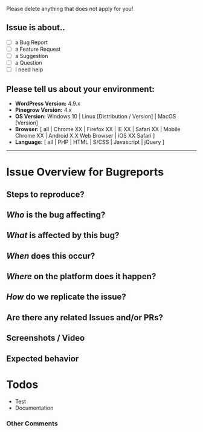 Please delete anything that does not apply for you!

## Issue is about..
  - [ ] a Bug Report
  - [ ] a Feature Request
  - [ ] a Suggestion
  - [ ] a Question
  - [ ] I need help

## Please tell us about your environment:

  - **WordPress Version:** 4.9.x
  - **Pinegrow Version:** 4.x
  - **OS Version:** Windows 10 | Linux [Distribution / Version] | MacOS [Version]
  - **Browser:** [ all | Chrome XX | Firefox XX | IE XX | Safari XX | Mobile Chrome XX | Android X.X Web Browser | iOS XX Safari ]
  - **Language:** [ all | PHP | HTML | S/CSS | Javascript | jQuery ]


---

# Issue Overview for Bugreports

## Steps to reproduce?

## *Who* is the bug affecting?

## *What* is affected by this bug?

## *When* does this occur?

## *Where* on the platform does it happen?

## *How* do we replicate the issue?

## Are there any related Issues and/or PRs?

## Screenshots / Video

## Expected behavior

# Todos

 * Test
 * Documentation



### Other Comments
